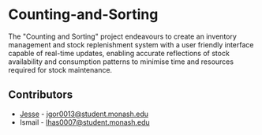 # Counting-and-Sorting

The "Counting and Sorting" project endeavours to create an inventory management and stock replenishment system with a user friendly interface capable of real-time updates, enabling accurate reflections of stock availability and consumption patterns to minimise time and resources required for stock maintenance. 


## Contributors
- [Jesse](https://github.com/jesseGordon) - jgor0013@student.monash.edu
- Ismail - Ihas0007@student.monash.edu
